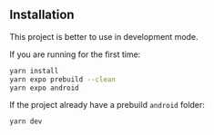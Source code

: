 
## Installation

This project is better to use in development mode.

If you are running for the first time:
```bash
yarn install
yarn expo prebuild --clean
yarn expo android
```

If the project already have a prebuild ```android``` folder:
```bash
yarn dev
```

